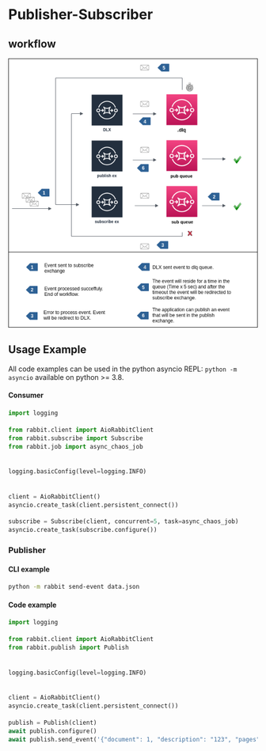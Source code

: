 # Publisher-Subscriber

## workflow

![rabbit-client-workflow](./rabbit-client-workflow.png)

## Usage Example

All code examples can be used in the python asyncio REPL: `python -m asyncio` available on python >= 3.8.

#### Consumer

```python
import logging

from rabbit.client import AioRabbitClient
from rabbit.subscribe import Subscribe
from rabbit.job import async_chaos_job


logging.basicConfig(level=logging.INFO)


client = AioRabbitClient()
asyncio.create_task(client.persistent_connect())

subscribe = Subscribe(client, concurrent=5, task=async_chaos_job)
asyncio.create_task(subscribe.configure())
```

### Publisher

#### CLI example

```bash
python -m rabbit send-event data.json
```

#### Code example

```python
import logging

from rabbit.client import AioRabbitClient
from rabbit.publish import Publish


logging.basicConfig(level=logging.INFO)


client = AioRabbitClient()
asyncio.create_task(client.persistent_connect())

publish = Publish(client)
await publish.configure()
await publish.send_event('{"document": 1, "description": "123", "pages": ["abc", "def", "ghi"]}'.encode('utf8'))
```
 
